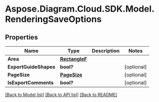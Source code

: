 # Aspose.Diagram.Cloud.SDK.Model.RenderingSaveOptions
## Properties

Name | Type | Description | Notes
------------ | ------------- | ------------- | -------------
**Area** | [**RectangleF**](RectangleF.md) |  | 
**ExportGuideShapes** | **bool?** |  | [optional] 
**PageSize** | [**PageSize**](PageSize.md) |  | [optional] 
**IsExportComments** | **bool?** |  | [optional] 

[[Back to Model list]](../README.md#documentation-for-models) [[Back to API list]](../README.md#documentation-for-api-endpoints) [[Back to README]](../README.md)

